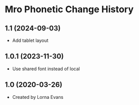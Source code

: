 Mro Phonetic Change History
====================

1.1 (2024-09-03)
----------------
* Add tablet layout

1.0.1 (2023-11-30)
----------------
* Use shared font instead of local

1.0 (2020-03-26)
----------------
* Created by Lorna Evans
